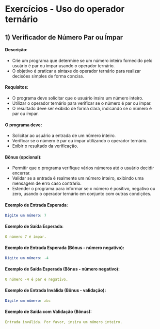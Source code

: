 # Exercícios - Uso do operador ternário

## 1) **Verificador de Número Par ou Ímpar**

#### Descrição:

- Crie um programa que determine se um número inteiro fornecido pelo usuário é par ou ímpar usando o operador ternário. 
- O objetivo é praticar a sintaxe do operador ternário para realizar decisões simples de forma concisa.

#### Requisitos:

- O programa deve solicitar que o usuário insira um número inteiro.
- Utilizar o operador ternário para verificar se o número é par ou ímpar.
- O resultado deve ser exibido de forma clara, indicando se o número é par ou ímpar.

#### O programa deve:

- Solicitar ao usuário a entrada de um número inteiro.
- Verificar se o número é par ou ímpar utilizando o operador ternário.
- Exibir o resultado da verificação.

#### Bônus (opcional):

- Permitir que o programa verifique vários números até o usuário decidir encerrar.
- Validar se a entrada é realmente um número inteiro, exibindo uma mensagem de erro caso contrário.
- Estender o programa para informar se o número é positivo, negativo ou zero, usando o operador ternário em conjunto com outras condições.

#### Exemplo de Entrada Esperada:

~~~yaml
Digite um número: 7
~~~

#### Exemplo de Saída Esperada:

~~~yaml
O número 7 é ímpar.
~~~

#### Exemplo de Entrada Esperada (Bônus - número negativo):

~~~yaml
Digite um número: -4
~~~

#### Exemplo de Saída Esperada (Bônus - número negativo):

~~~yaml
O número -4 é par e negativo.
~~~

#### Exemplo de Entrada Inválida (Bônus - validação):

~~~yaml
Digite um número: abc
~~~

#### Exemplo de Saída com Validação (Bônus):

~~~yaml
Entrada inválida. Por favor, insira um número inteiro.
~~~
